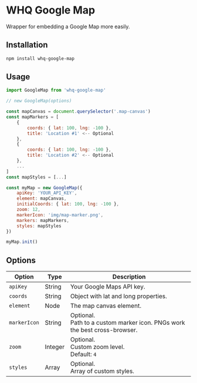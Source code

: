 # WHQ Google Map
Wrapper for embedding a Google Map more easily.

## Installation
```sh
npm install whq-google-map
```

## Usage
```js
import GoogleMap from 'whq-google-map'

// new GoogleMap(options)

const mapCanvas = document.querySelector('.map-canvas')
const mapMarkers = [
    {
        coords: { lat: 100, lng: -100 },
        title: 'Location #1' <-- Optional
    },
    {
        coords: { lat: 100, lng: -100 },
        title: 'Location #2' <-- Optional
    },
    ...
]
const mapStyles = [...]

const myMap = new GoogleMap({
    apiKey: 'YOUR_API_KEY',
    element: mapCanvas,
    initialCoords: { lat: 100, lng: -100 },
    zoom: 12,
    markerIcon: 'img/map-marker.png',
    markers: mapMarkers,
    styles: mapStyles
})

myMap.init()
```

## Options
| Option | Type | Description |
| --- | --- | --- |
| `apiKey` | String | Your Google Maps API key. |
| `coords` | String | Object with lat and long properties. |
| `element` | Node | The map canvas element. |
| `markerIcon` | String | Optional. <br> Path to a custom marker icon. PNGs work the best cross-browser. |
| `zoom` | Integer | Optional. <br>Custom zoom level. <br>Default: `4` |
| `styles` | Array | Optional. <br>Array of custom styles. |
